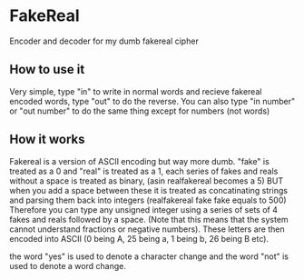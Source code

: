 # FakeReal
Encoder and decoder for my dumb fakereal cipher

## How to use it

Very simple, type "in" to write in normal words and recieve fakereal encoded words, type "out" to do the reverse.
You can also type "in number" or "out number" to do the same thing except for numbers (not words)

## How it works

Fakereal is a version of ASCII encoding but way more dumb. "fake" is treated as a 0 and "real" is treated as a 1, each series of fakes and reals without a space is treated as binary, (asin realfakereal becomes a 5) BUT when you add a space between these it is treated as concatinating strings and parsing them back into integers (realfakereal fake fake equals to 500)
Therefore you can type any unsigned integer using a series of sets of 4 fakes and reals followed by a space. (Note that this means that the system cannot understand fractions or negative numbers).
These letters are then encoded into ASCII (0 being A, 25 being a, 1 being b, 26 being B etc).

the word "yes" is used to denote a character change and the word "not" is used to denote a word change.
